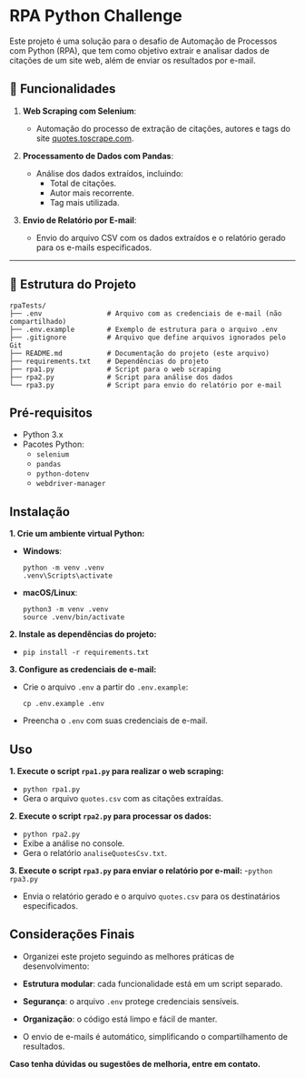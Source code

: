 # RPA Python Challenge

Este projeto é uma solução para o desafio de Automação de Processos com Python (RPA), que tem como objetivo extrair e analisar dados de citações de um site web, além de enviar os resultados por e-mail.

## 🚀 Funcionalidades

1. **Web Scraping com Selenium**:
   - Automação do processo de extração de citações, autores e tags do site [quotes.toscrape.com](https://quotes.toscrape.com/js-delayed/).

2. **Processamento de Dados com Pandas**:
   - Análise dos dados extraídos, incluindo:
     - Total de citações.
     - Autor mais recorrente.
     - Tag mais utilizada.

3. **Envio de Relatório por E-mail**:
   - Envio do arquivo CSV com os dados extraídos e o relatório gerado para os e-mails especificados.

---

## 📂 Estrutura do Projeto

```plaintext
rpaTests/
├── .env                # Arquivo com as credenciais de e-mail (não compartilhado)
├── .env.example        # Exemplo de estrutura para o arquivo .env
├── .gitignore          # Arquivo que define arquivos ignorados pelo Git
├── README.md           # Documentação do projeto (este arquivo)
├── requirements.txt    # Dependências do projeto
├── rpa1.py             # Script para o web scraping
├── rpa2.py             # Script para análise dos dados
└── rpa3.py             # Script para envio do relatório por e-mail
```

## Pré-requisitos

- Python 3.x
- Pacotes Python:
  - `selenium`
  - `pandas`
  - `python-dotenv`
  - `webdriver-manager`

## Instalação

**1. Crie um ambiente virtual Python:**
   - **Windows**:
     ```
     python -m venv .venv
     .venv\Scripts\activate
     ```
   - **macOS/Linux**:
     ```
     python3 -m venv .venv
     source .venv/bin/activate
     ```

**2. Instale as dependências do projeto:**
   - ``` pip install -r requirements.txt ```


**3. Configure as credenciais de e-mail:**
- Crie o arquivo `.env` a partir do `.env.example`:
  ```
  cp .env.example .env
  ```
- Preencha o `.env` com suas credenciais de e-mail.

## Uso

**1. Execute o script `rpa1.py` para realizar o web scraping:**
  - ```python rpa1.py ```
  - Gera o arquivo `quotes.csv` com as citações extraídas.

**2. Execute o script `rpa2.py` para processar os dados:**
  - ```python rpa2.py```
  - Exibe a análise no console.
  - Gera o relatório `analiseQuotesCsv.txt`.

**3. Execute o script `rpa3.py` para enviar o relatório por e-mail:**
  -```python rpa3.py```
  - Envia o relatório gerado e o arquivo `quotes.csv` para os destinatários especificados.

## Considerações Finais

- Organizei este projeto seguindo as melhores práticas de desenvolvimento:
- **Estrutura modular**: cada funcionalidade está em um script separado.
- **Segurança**: o arquivo `.env` protege credenciais sensíveis.
- **Organização**: o código está limpo e fácil de manter.

- O envio de e-mails é automático, simplificando o compartilhamento de resultados.

**Caso tenha dúvidas ou sugestões de melhoria, entre em contato.**
